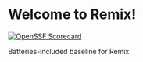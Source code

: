 # Welcome to Remix!
[![OpenSSF Scorecard](https://api.scorecard.dev/projects/github.com/grendel-consulting/remix-baseline/badge)](https://scorecard.dev/viewer/?uri=github.com/grendel-consulting/remix-baseline)

Batteries-included baseline for Remix

